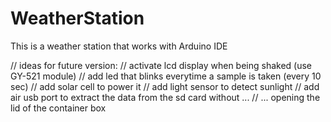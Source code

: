 # WeatherStation
This is a weather station that works with Arduino IDE 

// ideas for future version:
// activate lcd display when being shaked (use GY-521 module)
// add led that blinks everytime a sample is taken (every 10 sec)
// add solar cell to power it
// add light sensor to detect sunlight
// add air usb port to extract the data from the sd card without ...
// ... opening the lid of the container box
